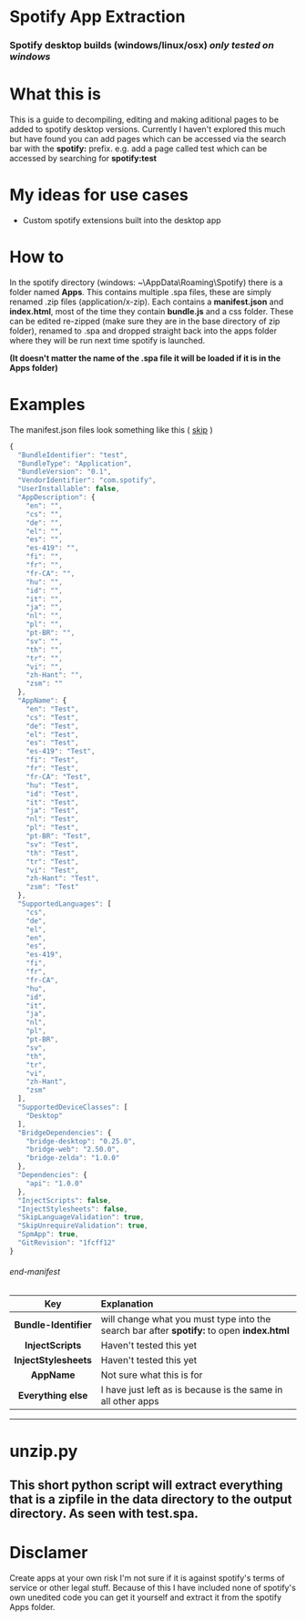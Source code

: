 # Spotify App Extraction
### Spotify desktop builds (windows/linux/osx) *only tested on windows*

# What this is
This is a guide to decompiling, editing and making aditional pages to be added to spotify desktop versions. Currently I haven't explored this much but have found you can add pages which can be accessed via the search bar with the **spotify:** prefix. e.g. add a page called test which can be accessed by searching for **spotify:test**

# My ideas for use cases
- Custom spotify extensions built into the desktop app

# How to 
In the spotify directory (windows: ~\AppData\Roaming\Spotify\) there is a folder named **Apps**. This contains multiple .spa files, these are simply renamed .zip files (application/x-zip). Each contains a **manifest.json** and **index.html**, most of the time they contain **bundle.js** and a css folder.
These can be edited re-zipped (make sure they are in the base directory of zip folder), renamed to .spa and dropped straight back into the apps folder where they will be run next time spotify is launched.

**(It doesn't matter the name of the .spa file it will be loaded if it is in the Apps folder)**

# Examples
The manifest.json files look something like this ( [skip](#end-manifest) )
```javascript
{
  "BundleIdentifier": "test",
  "BundleType": "Application",
  "BundleVersion": "0.1",
  "VendorIdentifier": "com.spotify",
  "UserInstallable": false,
  "AppDescription": {
    "en": "",
    "cs": "",
    "de": "",
    "el": "",
    "es": "",
    "es-419": "",
    "fi": "",
    "fr": "",
    "fr-CA": "",
    "hu": "",
    "id": "",
    "it": "",
    "ja": "",
    "nl": "",
    "pl": "",
    "pt-BR": "",
    "sv": "",
    "th": "",
    "tr": "",
    "vi": "",
    "zh-Hant": "",
    "zsm": ""
  },
  "AppName": {
    "en": "Test",
    "cs": "Test",
    "de": "Test",
    "el": "Test",
    "es": "Test",
    "es-419": "Test",
    "fi": "Test",
    "fr": "Test",
    "fr-CA": "Test",
    "hu": "Test",
    "id": "Test",
    "it": "Test",
    "ja": "Test",
    "nl": "Test",
    "pl": "Test",
    "pt-BR": "Test",
    "sv": "Test",
    "th": "Test",
    "tr": "Test",
    "vi": "Test",
    "zh-Hant": "Test",
    "zsm": "Test"
  },
  "SupportedLanguages": [
    "cs",
    "de",
    "el",
    "en",
    "es",
    "es-419",
    "fi",
    "fr",
    "fr-CA",
    "hu",
    "id",
    "it",
    "ja",
    "nl",
    "pl",
    "pt-BR",
    "sv",
    "th",
    "tr",
    "vi",
    "zh-Hant",
    "zsm"
  ],
  "SupportedDeviceClasses": [
    "Desktop"
  ],
  "BridgeDependencies": {
    "bridge-desktop": "0.25.0",
    "bridge-web": "2.50.0",
    "bridge-zelda": "1.0.0"
  },
  "Dependencies": {
    "api": "1.0.0"
  },
  "InjectScripts": false,
  "InjectStylesheets": false,
  "SkipLanguageValidation": true,
  "SkipUnrequireValidation": true,
  "SpmApp": true,
  "GitRevision": "1fcff12"
}
```
###### end-manifest
| Key | Explanation |
| :---: | :--- |
| **Bundle-Identifier** | will change what you must type into the search bar after **spotify:** to open **index.html** |
| **InjectScripts** | Haven't tested this yet |
| **InjectStylesheets** | Haven't tested this yet |
| **AppName** | Not sure what this is for |
| **Everything else** | I have just left as is because is the same in all other apps |

---
# unzip.py
This short python script will extract everything that is a zipfile in the data directory to the output directory. As seen with test.spa.
---
# Disclamer
Create apps at your own risk I'm not sure if it is against spotify's terms of service or other legal stuff. Because of this I have included none of spotify's own unedited code you can get it yourself and extract it from the spotify Apps folder.
